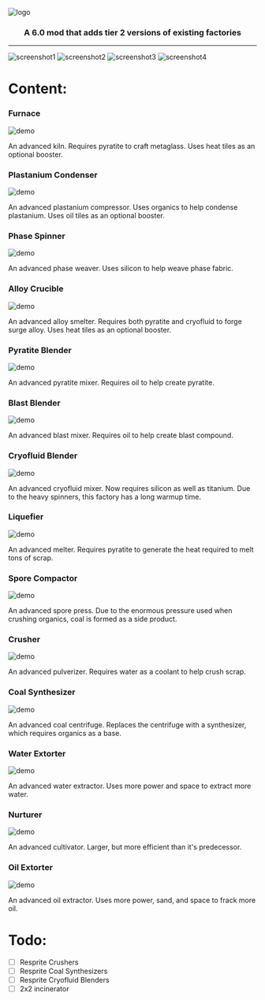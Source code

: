 ![logo](https://github.com/genNAowl/Upgraded-Factories/blob/master/assets/logo.png)
### <p align="center">A 6.0 mod that adds tier 2 versions of existing factories</p>

***
![screenshot1](https://github.com/genNAowl/Upgraded-Factories/blob/master/demos/screenshots/screenshot1.png)
![screenshot2](https://github.com/genNAowl/Upgraded-Factories/blob/master/demos/screenshots/screenshot2.png)
![screenshot3](https://github.com/genNAowl/Upgraded-Factories/blob/master/demos/screenshots/screenshot3.png)
![screenshot4](https://github.com/genNAowl/Upgraded-Factories/blob/master/demos/screenshots/screenshot4.png)

# Content: 
### Furnace
![demo](https://github.com/genNAowl/Upgraded-Factories/blob/master/demos/blocks/furnace.gif)

An advanced kiln. Requires pyratite to craft metaglass. Uses heat tiles as an optional booster. 
### Plastanium Condenser
![demo](https://github.com/genNAowl/Upgraded-Factories/blob/master/demos/blocks/plastanium-condenser.gif)

An advanced plastanium compressor. Uses organics to help condense plastanium. Uses oil tiles as an optional booster. 
### Phase Spinner
![demo](https://github.com/genNAowl/Upgraded-Factories/blob/master/demos/blocks/phase-spinner.gif)

An advanced phase weaver. Uses silicon to help weave phase fabric. 
### Alloy Crucible
![demo](https://github.com/genNAowl/Upgraded-Factories/blob/master/demos/blocks/alloy-crucible.gif)

An advanced alloy smelter. Requires both pyratite and cryofluid to forge surge alloy. Uses heat tiles as an optional booster. 
### Pyratite Blender
![demo](https://github.com/genNAowl/Upgraded-Factories/blob/master/demos/blocks/pyratite-blender.gif)

An advanced pyratite mixer. Requires oil to help create pyratite. 
### Blast Blender
![demo](https://github.com/genNAowl/Upgraded-Factories/blob/master/demos/blocks/blast-blender.gif)

An advanced blast mixer. Requires oil to help create blast compound. 
### Cryofluid Blender
![demo](https://github.com/genNAowl/Upgraded-Factories/blob/master/demos/blocks/cryofluid-blender.gif)

An advanced cryofluid mixer. Now requires silicon as well as titanium. Due to the heavy spinners, this factory has a long warmup time. 
### Liquefier
![demo](https://github.com/genNAowl/Upgraded-Factories/blob/master/demos/blocks/liquefier.gif)

An advanced melter. Requires pyratite to generate the heat required to melt tons of scrap. 
### Spore Compactor
![demo](https://github.com/genNAowl/Upgraded-Factories/blob/master/demos/blocks/spore-compactor.gif)

An advanced spore press. Due to the enormous pressure used when crushing organics, coal is formed as a side product. 
### Crusher
![demo](https://github.com/genNAowl/Upgraded-Factories/blob/master/demos/blocks/crusher.gif)

An advanced pulverizer. Requires water as a coolant to help crush scrap. 
### Coal Synthesizer
![demo](https://github.com/genNAowl/Upgraded-Factories/blob/master/demos/blocks/coal-synthesizer.gif)

An advanced coal centrifuge. Replaces the centrifuge with a synthesizer, which requires organics as a base. 
### Water Extorter
![demo](https://github.com/genNAowl/Upgraded-Factories/blob/master/demos/blocks/water-extorter.gif)

An advanced water extractor. Uses more power and space to extract more water. 
### Nurturer
![demo](https://github.com/genNAowl/Upgraded-Factories/blob/master/demos/blocks/nurturer.gif)

An advanced cultivator. Larger, but more efficient than it's predecessor. 
### Oil Extorter
![demo](https://github.com/genNAowl/Upgraded-Factories/blob/master/demos/blocks/oil-extorter.gif)

An advanced oil extractor. Uses more power, sand, and space to frack more oil.


# Todo: 
- [ ] Resprite Crushers
- [ ] Resprite Coal Synthesizers
- [ ] Resprite Cryofluid Blenders
- [ ] 2x2 incinerator

